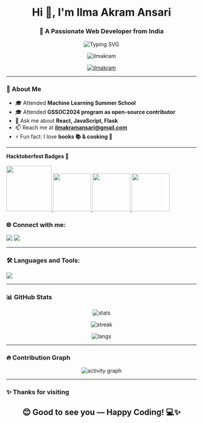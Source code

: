 <h1 align="center">Hi 👋, I'm Ilma Akram Ansari</h1>
<h3 align="center">🚀 A Passionate Web Developer from India</h3>

<p align="center">
  <img src="https://readme-typing-svg.herokuapp.com?font=Fira+Code&size=24&duration=3000&pause=1000&color=F75C7E&center=true&vCenter=true&width=500&lines=Machine+Learning+Developer;AI+%7C+NLP+Enthusiast;Full+Stack+Developer;Problem+Solver+%F0%9F%92%AA;Always+Learning+New+Things+%F0%9F%8E%93" alt="Typing SVG" />
</p>

<p align="center"> 
  <img src="https://komarev.com/ghpvc/?username=ilmakram&label=Profile%20views&color=0e75b6&style=flat" alt="ilmakram" /> 
</p>

<p align="center"> 
  <a href="https://github.com/ryo-ma/github-profile-trophy">
    <img src="https://github-profile-trophy.vercel.app/?username=ilmakram&theme=radical&no-frame=true&margin-w=15" alt="ilmakram" />
  </a> 
</p>

---

### 🌟 About Me  
- 🎓 Attended **Machine Learning Summer School**
- 🎓 Attended **GSSOC2024 program as open-source contributor**
- 💬 Ask me about **React, JavaScript, Flask**  
- 📫 Reach me at **ilmakramansari@gmail.com**  
- ⚡ Fun fact: I love **books 📚 & cooking 🍳**  
  
---
<summary><b>Hacktoberfest Badges 🎃</b></summary><br>
<div style="display:flex; align-items:center; gap: 10px;" align="center">
  <a href="https://hacktoberfest.com/">
    <img src="https://github.com/Hacktoberfest/hacktoberfest-2020/blob/master/app/assets/images/HF-full-logo.svg" width="120px" height="120px" />
    <img src="https://github.com/Ilmakram/hacktoberfest/blob/main/h1.webp" width="100px" height="100px" />
    <img src="https://www.holopin.io/hacktoberfest2025/userbadge/cmh263zpj001kil04ed7p7kjo" width="100px" height="100px" />
    <img src="https://www.holopin.io/userbadge/cmh262s35002flb04mced5be1" width="100px" height="100px" />
  </a>
</div>


<h3 align="left">🌐 Connect with me:</h3>
<p align="left">
  <a href="https://www.linkedin.com/in/ilma-akram-ansari-306b78266/"><img src="https://img.shields.io/badge/-Ilma%20Ansari-blue?style=for-the-badge&logo=Linkedin&logoColor=white"/></a>
  <a href="mailto:ilmakramansari@gmail.com"><img src="https://img.shields.io/badge/-Email%20Me-red?style=for-the-badge&logo=gmail&logoColor=white"/></a>
</p>

---

<h3 align="left">🛠️ Languages and Tools:</h3>
<p align="left"> 
  <img src="https://skillicons.dev/icons?i=python,java,js,react,nodejs,express,mongodb,mysql,html,css,bootstrap,sass,vue,git,postman,hadoop,pandas&perline=8" />
</p>

---

### 📊 GitHub Stats  

<p align="center">
  <img src="https://github-readme-stats.vercel.app/api?username=ilmakram&show_icons=true&theme=radical" alt="stats" />
</p>

<p align="center">
  <img src="https://github-readme-streak-stats.herokuapp.com/?user=ilmakram&theme=radical" alt="streak" />
</p>

<p align="center">
  <img src="https://github-readme-stats.vercel.app/api/top-langs?username=ilmakram&show_icons=true&layout=compact&theme=radical" alt="langs" />
</p>



---

### 🔥 Contribution Graph  
<p align="center">
  <img src="https://github-readme-activity-graph.vercel.app/graph?username=ilmakram&theme=react-dark&hide_border=true&area=true" alt="activity graph"/>
</p>

---

### ✨ Thanks for visiting

<h2 align="center">😊 Good to see you — Happy Coding! 💻✨</h2>

